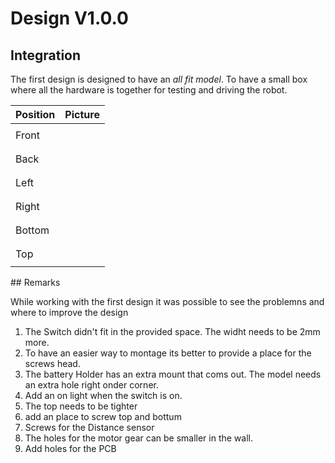 # Design V1.0.0

## Integration

The first design is designed to have an _all fit_ _model_. To have a small box where all the hardware is together for testing and driving the robot. 

<table>
  <thead>
    <tr>
      <th style="text-align:left">Position</th>
      <th style="text-align:left">Picture</th>
    </tr>
  </thead>
  <tbody>
    <tr>
      <td style="text-align:left">Front</td>
      <td style="text-align:left">
        <p></p>
        <p>
          <img src="../../.gitbook/assets/front.jpg" alt/>
        </p>
      </td>
    </tr>
    <tr>
      <td style="text-align:left">Back</td>
      <td style="text-align:left">
        <p></p>
        <p>
          <img src="../../.gitbook/assets/back.jpg" alt/>
        </p>
      </td>
    </tr>
    <tr>
      <td style="text-align:left">Left</td>
      <td style="text-align:left">
        <p></p>
        <p>
          <img src="../../.gitbook/assets/left.jpg" alt/>
        </p>
      </td>
    </tr>
    <tr>
      <td style="text-align:left">Right</td>
      <td style="text-align:left">
        <p></p>
        <p>
          <img src="../../.gitbook/assets/right.jpg" alt/>
        </p>
      </td>
    </tr>
    <tr>
      <td style="text-align:left">Bottom</td>
      <td style="text-align:left">
        <p></p>
        <p>
          <img src="../../.gitbook/assets/buttom.jpg" alt/>
        </p>
      </td>
    </tr>
    <tr>
      <td style="text-align:left">Top</td>
      <td style="text-align:left">
        <p></p>
        <p>
          <img src="../../.gitbook/assets/top.jpg" alt/>
        </p>
      </td>
    </tr>
  </tbody>
</table>## Remarks

While working with the first design it was possible to see the problemns and where to improve the design

1. The Switch didn't fit in the provided space. The widht needs to be 2mm more.
2. To have an easier way to montage its better to provide a place for the screws head.
3. The battery Holder has an extra mount that coms out. The model needs an extra hole right onder corner. 
4. Add an on light when the switch is on. 
5. The top needs to be tighter
6. add an place to screw top and bottum 
7. Screws for the Distance sensor
8. The holes for the motor gear can be smaller in the wall. 
9. Add holes for the PCB




